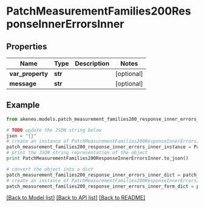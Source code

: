 # PatchMeasurementFamilies200ResponseInnerErrorsInner


## Properties
Name | Type | Description | Notes
------------ | ------------- | ------------- | -------------
**var_property** | **str** |  | [optional] 
**message** | **str** |  | [optional] 

## Example

```python
from akeneo.models.patch_measurement_families200_response_inner_errors_inner import PatchMeasurementFamilies200ResponseInnerErrorsInner

# TODO update the JSON string below
json = "{}"
# create an instance of PatchMeasurementFamilies200ResponseInnerErrorsInner from a JSON string
patch_measurement_families200_response_inner_errors_inner_instance = PatchMeasurementFamilies200ResponseInnerErrorsInner.from_json(json)
# print the JSON string representation of the object
print PatchMeasurementFamilies200ResponseInnerErrorsInner.to_json()

# convert the object into a dict
patch_measurement_families200_response_inner_errors_inner_dict = patch_measurement_families200_response_inner_errors_inner_instance.to_dict()
# create an instance of PatchMeasurementFamilies200ResponseInnerErrorsInner from a dict
patch_measurement_families200_response_inner_errors_inner_form_dict = patch_measurement_families200_response_inner_errors_inner.from_dict(patch_measurement_families200_response_inner_errors_inner_dict)
```
[[Back to Model list]](../README.md#documentation-for-models) [[Back to API list]](../README.md#documentation-for-api-endpoints) [[Back to README]](../README.md)


